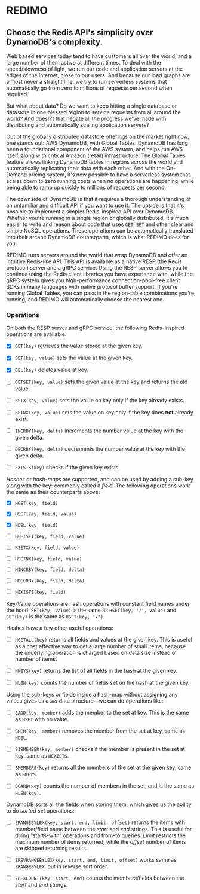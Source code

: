 # REDIMO

## Choose the Redis API's simplicity over DynamoDB's complexity.

Web based services today tend to have customers all over the world, and a large number of them active at different times. To deal with the speed/slowness of light, we run our code and application servers at the edges of the internet, close to our users. And because our load graphs are almost never a straight line, we try to run serverless systems that automatically go from zero to millions of requests per second when required. 

But what about data? Do we want to keep hitting a single database or datastore in one blessed region to service requests from all around the world? And doesn't that negate all the progress we've made with distributing and automatically scaling application servers?

Out of the globally distributed datastore offerings on the market right now, one stands out: AWS DynamoDB, with Global Tables. DynamoDB has long been a foundational component of the AWS system, and helps run AWS itself, along with critical Amazon (retail) infrastructure. The Global Tables feature allows linking DynamoDB tables in regions across the world and automatically replicating their data with each other. And with the On-Demand pricing system, it's now possible to have a serverless system that scales down to zero running costs when no operations are happening, while being able to ramp up quickly to millions of requests per second. 

The downside of DynamoDB is that it requires a thorough understanding of an unfamiliar and difficult API if you want to use it. The upside is that it's possible to implement a simpler Redis-inspired API over DynamoDB. Whether you're running in a single region or globally distributed, it's much easier to write and reason about code that uses `GET`, `SET` and other clear and simple NoSQL operations. These operations can be automatically translated into their arcane DynamoDB counterparts, which is what REDIMO does for you.

REDIMO runs servers around the world that wrap DynamoDB and offer an intuitive Redis-like API. This API is available as a native RESP (the Redis protocol) server and a gRPC service. Using the RESP server allows you to continue using the Redis client libraries you have experience with, while the gRPC system gives you high-performance connection-pool-free client SDKs in many languages with native protocol buffer support. If you're running Global Tables, you can pass in the region-table combinations you're running, and REDIMO will automatically choose the nearest one. 

### Operations

On both the RESP server and gRPC service, the following Redis-inspired operations are available:

- [X] `GET(key)` retrieves the value stored at the given key.

- [X] `SET(key, value)` sets the value at the given key.

- [X] `DEL(key)` deletes value at key.

- [ ] `GETSET(key, value)` sets the given value at the key and returns the old value.

- [ ] `SETX(key, value)` sets the value on key only if the key already exists.

- [ ] `SETNX(key, value)` sets the value on key only if the key does **not** already exist.

- [ ] `INCRBY(key, delta)` increments the number value at the key with the given delta.

- [ ] `DECRBY(key, delta)` decrements the number value at the key with the given delta.

- [ ] `EXISTS(key)` checks if the given key exists.

*Hashes* or *hash-maps* are supported, and can be used by adding a sub-key along with the key: commonly called a *field*. The following operations work the same as their counterparts above:

- [X] `HGET(key, field)` 

- [X] `HSET(key, field, value)` 

- [X] `HDEL(key, field)` 

- [ ] `HGETSET(key, field, value)` 

- [ ] `HSETX(key, field, value)` 

- [ ] `HSETNX(key, field, value)` 

- [ ] `HINCRBY(key, field, delta)` 

- [ ] `HDECRBY(key, field, delta)` 

- [ ] `HEXISTS(key, field)`

Key-Value operations are hash operations with constant field names under the hood: `SET(key, value)` is the same as `HSET(key, '/', value)` and `GET(key)` is the same as  `HGET(key, '/')`. 

Hashes have a few other useful operations:

- [ ] `HGETALL(key)` returns all fields and values at the given key. This is useful as a cost effective way to get a large number of small items, because the underlying operation is charged based on data size instead of number of items.

- [ ] `HKEYS(key)` returns the list of all fields in the hash at the given key. 

- [ ] `HLEN(key)` counts the number of fields set on the hash at the given key.

Using the sub-keys or fields inside a hash-map without assigning any values gives us a *set* data structure—we can do operations like:

- [ ] `SADD(key, member)` adds the member to the set at key. This is the same as `HSET` with no value.

- [ ] `SREM(key, member)` removes the member from the set at key, same as `HDEL`.

- [ ] `SISMEMBER(key, member)` checks if the member is present in the set at key, same as `HEXISTS`.

- [ ] `SMEMBERS(key)` returns all the members of the set at the given key, same as `HKEYS`.

- [ ] `SCARD(key)` counts the number of members in the set, and is the same as `HLEN(key)`.

DynamoDB sorts all the fields when storing them, which gives us the ability to do *sorted set* operations:

- [ ] `ZRANGEBYLEX(key, start, end, limit, offset)` returns the items with member/field name between the *start* and *end* strings. This is useful for doing “starts-with” operations and from-to queries. *Limit* restricts the maximum number of items returned, while the *offset* number of items are skipped returning results.

- [ ] `ZREVRANGEBYLEX(key, start, end, limit, offset)` works same as `ZRANGEBYLEX`, but in reverse sort order.

- [ ] `ZLEXCOUNT(key, start, end)` counts the members/fields between the *start* and *end* strings.


